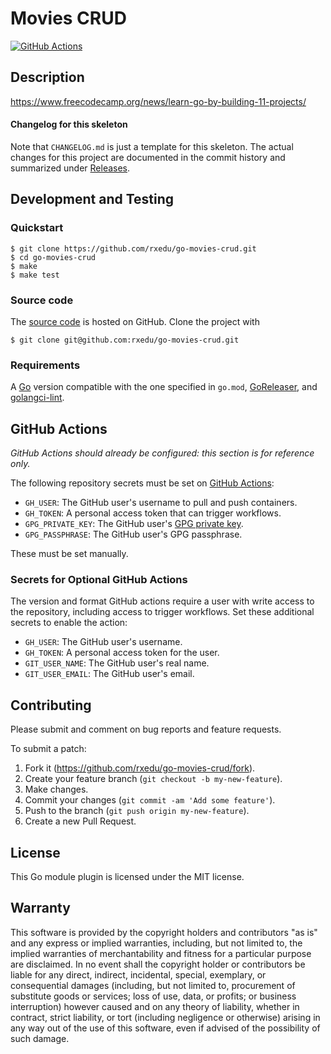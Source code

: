 # Movies CRUD

[![GitHub Actions](https://github.com/rxedu/go-movies-crud/workflows/main/badge.svg)](https://github.com/rxedu/go-movies-crud/actions)

## Description

https://www.freecodecamp.org/news/learn-go-by-building-11-projects/

#### Changelog for this skeleton

Note that `CHANGELOG.md` is just a template for this skeleton.
The actual changes for this project are documented in the commit history
and summarized under [Releases].

[Releases]: https://github.com/rxedu/go-movies-crud/releases

## Development and Testing

### Quickstart

```
$ git clone https://github.com/rxedu/go-movies-crud.git
$ cd go-movies-crud
$ make
$ make test
```

### Source code

The [source code] is hosted on GitHub.
Clone the project with

```
$ git clone git@github.com:rxedu/go-movies-crud.git
```

[source code]: https://github.com/rxedu/go-movies-crud

### Requirements

A [Go] version compatible with the one specified in `go.mod`,
[GoReleaser], and [golangci-lint].

[Go]: https://golang.org/
[golangci-lint]: https://golangci-lint.run/
[GoReleaser]: https://goreleaser.com/

## GitHub Actions

_GitHub Actions should already be configured: this section is for reference only._

The following repository secrets must be set on [GitHub Actions]:

- `GH_USER`: The GitHub user's username to pull and push containers.
- `GH_TOKEN`: A personal access token that can trigger workflows.
- `GPG_PRIVATE_KEY`: The GitHub user's [GPG private key].
- `GPG_PASSPHRASE`: The GitHub user's GPG passphrase.

These must be set manually.

### Secrets for Optional GitHub Actions

The version and format GitHub actions
require a user with write access to the repository,
including access to trigger workflows.
Set these additional secrets to enable the action:

- `GH_USER`: The GitHub user's username.
- `GH_TOKEN`: A personal access token for the user.
- `GIT_USER_NAME`: The GitHub user's real name.
- `GIT_USER_EMAIL`: The GitHub user's email.

[GitHub Actions]: https://github.com/features/actions
[GPG private key]: https://github.com/marketplace/actions/import-gpg#prerequisites

## Contributing

Please submit and comment on bug reports and feature requests.

To submit a patch:

1. Fork it (https://github.com/rxedu/go-movies-crud/fork).
2. Create your feature branch (`git checkout -b my-new-feature`).
3. Make changes.
4. Commit your changes (`git commit -am 'Add some feature'`).
5. Push to the branch (`git push origin my-new-feature`).
6. Create a new Pull Request.

## License

This Go module plugin is licensed under the MIT license.

## Warranty

This software is provided by the copyright holders and contributors "as is" and
any express or implied warranties, including, but not limited to, the implied
warranties of merchantability and fitness for a particular purpose are
disclaimed. In no event shall the copyright holder or contributors be liable for
any direct, indirect, incidental, special, exemplary, or consequential damages
(including, but not limited to, procurement of substitute goods or services;
loss of use, data, or profits; or business interruption) however caused and on
any theory of liability, whether in contract, strict liability, or tort
(including negligence or otherwise) arising in any way out of the use of this
software, even if advised of the possibility of such damage.
